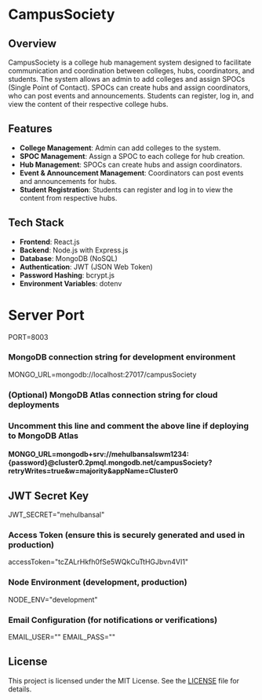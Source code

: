 # CampusSociety

## Overview
CampusSociety is a college hub management system designed to facilitate communication and coordination between colleges, hubs, coordinators, and students. The system allows an admin to add colleges and assign SPOCs (Single Point of Contact). SPOCs can create hubs and assign coordinators, who can post events and announcements. Students can register, log in, and view the content of their respective college hubs.

## Features
- **College Management**: Admin can add colleges to the system.
- **SPOC Management**: Assign a SPOC to each college for hub creation.
- **Hub Management**: SPOCs can create hubs and assign coordinators.
- **Event & Announcement Management**: Coordinators can post events and announcements for hubs.
- **Student Registration**: Students can register and log in to view the content from respective hubs.
  
## Tech Stack
- **Frontend**: React.js
- **Backend**: Node.js with Express.js
- **Database**: MongoDB (NoSQL)
- **Authentication**: JWT (JSON Web Token)
- **Password Hashing**: bcrypt.js
- **Environment Variables**: dotenv

# Server Port
PORT=8003

### MongoDB connection string for development environment
MONGO_URL=mongodb://localhost:27017/campusSociety

### (Optional) MongoDB Atlas connection string for cloud deployments
### Uncomment this line and comment the above line if deploying to MongoDB Atlas
#### MONGO_URL=mongodb+srv://mehulbansalswm1234:{password}@cluster0.2pmql.mongodb.net/campusSociety?retryWrites=true&w=majority&appName=Cluster0

## JWT Secret Key
JWT_SECRET="mehulbansal"

### Access Token (ensure this is securely generated and used in production)
accessToken="tcZALrHkfh0fSe5WQkCuTtHGJbvn4VI1"

### Node Environment (development, production)
NODE_ENV="development"

### Email Configuration (for notifications or verifications)
EMAIL_USER=""
EMAIL_PASS=""


## License
This project is licensed under the MIT License. See the [LICENSE](./LICENSE) file for details.

